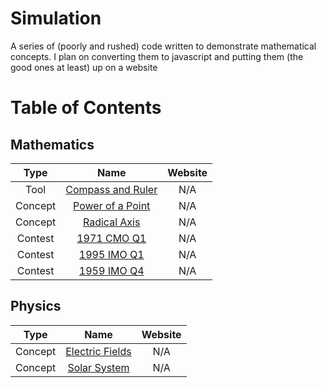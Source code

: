 # Simulation

A series of (poorly and rushed) code written to demonstrate mathematical concepts. I plan on converting them to javascript and putting them (the good ones at least) up on a website

# Table of Contents

## Mathematics

| Type          | Name                                                      | Website  |
| :-----------: |:-------------------------------------------------------:  | :-------:|
| Tool          | [Compass and Ruler](/Math/Compass)                        |   N/A    |
| Concept       | [Power of a Point](/Math/Radical%20Axis/Power_of_a_Point) |   N/A    |
| Concept       | [Radical Axis](/Math/Radical%20Axis/Radical_Axis)         |   N/A    |
| Contest       | [1971 CMO Q1](/Math/Radical%20Axis/CMO_1971_Q1)             |   N/A    |
| Contest       | [1995 IMO Q1](/Math/Radical%20Axis/IMO_1995_Q1)             |   N/A    |
| Contest       | [1959 IMO Q4](/Math/Olympiad%20Problems/IMO_1959_Q4)        |   N/A    |

## Physics
| Type          | Name                                                      | Website  |
| :-----------: |:-------------------------------------------------------:  | :-------:|
| Concept       | [Electric Fields](/Physics/ElectricField)                 |   N/A    |
| Concept       | [Solar System](/Physics/SolarSystem)                      |   N/A    |
